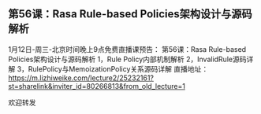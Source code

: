 ## 第56课：Rasa Rule-based Policies架构设计与源码解析

1月12日-周三-北京时间晚上9点免费直播课预告：
第56课：Rasa Rule-based Policies架构设计与源码解析
1，Rule Policy内部机制解析
2，InvalidRule源码详解
3，RulePolicy与MemoizationPolicy关系源码详解
直播地址：https://m.lizhiweike.com/lecture2/25232161?st=sharelink&inviter_id=80266813&from_old_lecture=1

欢迎转发
